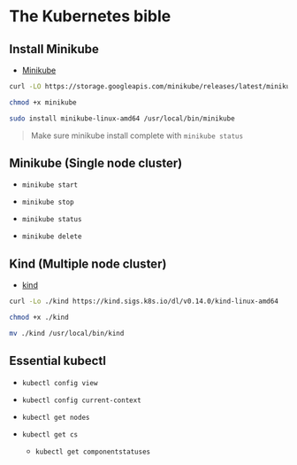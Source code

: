 # The Kubernetes bible

## Install Minikube
* [Minikube](https://minikube.sigs.k8s.io/docs/start/)

```bash
curl -LO https://storage.googleapis.com/minikube/releases/latest/minikube-linux-amd64

chmod +x minikube

sudo install minikube-linux-amd64 /usr/local/bin/minikube

```

> Make sure minikube install complete with
> `minikube status`

## Minikube (Single node cluster)

* `minikube start`

* `minikube stop`

* `minikube status`

* `minikube delete`

## Kind (Multiple node cluster)
* [kind](https://kind.sigs.k8s.io/)
```bash
curl -Lo ./kind https://kind.sigs.k8s.io/dl/v0.14.0/kind-linux-amd64

chmod +x ./kind

mv ./kind /usr/local/bin/kind
```

## Essential kubectl
* `kubectl config view`

* `kubectl config current-context`

* `kubectl get nodes`

* `kubectl get cs`
  * `kubectl get componentstatuses`
